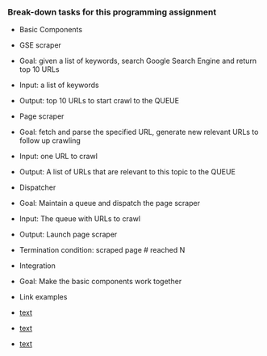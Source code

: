 ### Break-down tasks for this programming assignment

* Basic Components
 * GSE scraper
  * Goal: given a list of keywords, search Google Search Engine and return top 10 URLs
  * Input: a list of keywords
  * Output: top 10 URLs to start crawl to the QUEUE
 * Page scraper
  * Goal: fetch and parse the specified URL, generate new relevant URLs to follow up crawling
  * Input: one URL to crawl
  * Output: A list of URLs that are relevant to this topic to the QUEUE
 * Dispatcher
  * Goal: Maintain a queue and dispatch the page scraper
  * Input: The queue with URLs to crawl
  * Output: Launch page scraper
  * Termination condition: scraped page # reached N

* Integration
 * Goal: Make the basic components work together

* Link examples
 * <a href=link_url>text</a>
 * <a href=http://sdfs.sdfs.fsdf./sfsdfdf>text</a>
 * <a href=sfsdfdf/sdfsd/sdfsd.html>text</a>

